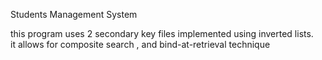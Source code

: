 
Students Management System   

 this program uses 2 secondary key files implemented using inverted lists.  
 it allows for composite search , and bind-at-retrieval technique